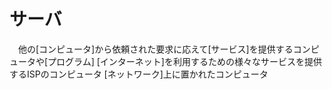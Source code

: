 # サーバ
　他の[コンピュータ]から依頼された要求に応えて[サービス]を提供するコンピュータや[プログラム]
 [インターネット]を利用するための様々なサービスを提供するISPのコンピュータ
 [ネットワーク]上に置かれたコンピュータ
